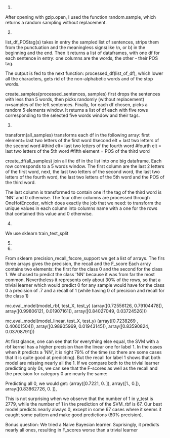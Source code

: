 1.
After opening with gzip.open, I used the function random.sample, which returns a random sampling without replacement.

2.
list_df_POStag(s) takes in entry the sampled list of sentences, strips them from the punctuation and the meaningless signs(like \n, or b\) in the beginning and the end. Then it returns a list of dataframes, with one df for each sentence in entry: one columns are the words, the other - their POS tag.

The output is fed to the next function: processed_df(list_of_df), which lower all the characters, gets rid of the non-alphabetic words and of the stop words.

create_samples(processed_sentences, samples) first drops the sentences with less than 5 words, then picks randomly (without replacement) n=samples of the left sentences. Finally, for each df chosen, picks a random 5 elements window.
It returns a list of df each with five rows corresponding to the selected five words window and their tags.

3.
transform(all_samples) transforms each df in the following array: first element= last two letters of the first word
                                                    #second elt = last two letters of the second word
                                                    #third elt= last two letters of the fourth word
                                                    #fourth elt = last two letters of the 5th word
                                                    #fifth element = POS of the third word
                                                    
create_df(all_samples) join all the df in the list into one big dataframe. Each row corresponds to a 5 words window. The first column are the last 2 letters of the first word, next, the last two letters of the second word, the last two letters of the fourth word, the last two letters of the 5th word and the POS of the third word.

The last column is transformed to contain one if the tag of the third word is 'NN' and 0 otherwise.
The four other columns are processed through OneHotEncoder, which does exactly the job that we need: to transform the unique values in each column into columns name with a one for the rows that contained this value and 0 otherwise.

4. 
We use sklearn train_test_split

5.
6.
From sklearn precision_recall_fscore_support we get a list of arrays. The firs three arrays gives the precision, the recall and the F_score Each array contains two elements: the first for the class 0 and the second for the class 1.
We chosed to predict the class 'NN' because it was from far the most common. Nevertheless it represents only  about 30% of the rows, so that a trivial learner which would predict 0 for any sample would have for the class 0 a precision of .7 and a recall of 1 (while having 0 of precision and recall for the class 1)
                   
mc.eval_model(model_rbf, test_X, test_y)
(array([0.72556126, 0.79104478]),
 array([0.99806121, 0.01907161]),
 array([0.84027049, 0.03724526]))
 
mc.eval_model(model_linear, test_X, test_y)
(array([0.7238269 , 0.40601504]),
 array([0.98905969, 0.01943145]),
 array([0.83590824, 0.03708791]))
 
At first glance, one can see that for everything else equal, the SVM with a rbf kernel has a higher precision than the linear one for label 1. In the cases when it predicts a 'NN', it is right 79% of the time (so there are some cases that it is quite good at predicting). But the recall for label 1 shows that both model are missing nearly all the 1.
If we compare both to the trivial learner predicting only 0s, we can see that the F-scores as well as the recall and the precision for category 0 are nearly the same:
 
Predicting all 0, we would get:
(array([0.7221, 0.    ]),
 array([1., 0.]),
 array([0.83862726, 0.        ]),
 
This is not surprising when we observe that the number of 1 in y_test is 2779, while the number of 1 in the prediction of the SVM_rbf is 67. Our best model predicts nearly always 0, except in some 67 cases where it seems it caught some pattern and make good predictions (80% precision).

Bonus question:
We tried a Naive Bayesian learner. Suprisingly, it predicts nearly all ones, resulting in F_scores worse than a trivial learner

 
